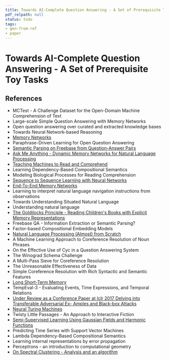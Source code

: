 ```yaml
---
title: Towards AI-Complete Question Answering - A Set of Prerequisite Toy Tasks
pdf_relpath: null
status: todo
tags:
- gen-from-ref
- paper
---
```


# Towards AI-Complete Question Answering - A Set of Prerequisite Toy Tasks

## References

- MCTest - A Challenge Dataset for the Open-Domain Machine Comprehension of Text
- Large-scale Simple Question Answering with Memory Networks
- Open question answering over curated and extracted knowledge bases
- Towards Neural Network-based Reasoning
- [Memory Networks](./memory-networks.md)
- Paraphrase-Driven Learning for Open Question Answering
- [Semantic Parsing on Freebase from Question-Answer Pairs](./semantic-parsing-on-freebase-from-question-answer-pairs.md)
- [Ask Me Anything - Dynamic Memory Networks for Natural Language Processing](./ask-me-anything-dynamic-memory-networks-for-natural-language-processing.md)
- [Teaching Machines to Read and Comprehend](./teaching-machines-to-read-and-comprehend.md)
- Learning Dependency-Based Compositional Semantics
- Modeling Biological Processes for Reading Comprehension
- [Sequence to Sequence Learning with Neural Networks](./sequence-to-sequence-learning-with-neural-networks.md)
- [End-To-End Memory Networks](./end-to-end-memory-networks.md)
- Learning to interpret natural language navigation instructions from observations
- Towards Understanding Situated Natural Language
- Understanding natural language
- [The Goldilocks Principle - Reading Children's Books with Explicit Memory Representations](./the-goldilocks-principle-reading-children-s-books-with-explicit-memory-representations.md)
- Freebase QA - Information Extraction or Semantic Parsing?
- Factor-based Compositional Embedding Models
- [Natural Language Processing (Almost) from Scratch](./natural-language-processing-almost-from-scratch.md)
- A Machine Learning Approach to Coreference Resolution of Noun Phrases
- On the Effective Use of Cyc in a Question Answering System
- The Winograd Schema Challenge
- A Multi-Pass Sieve for Coreference Resolution
- The Unreasonable Effectiveness of Data
- Simple Coreference Resolution with Rich Syntactic and Semantic Features
- [Long Short-Term Memory](./long-short-term-memory.md)
- TempEval-3 - Evaluating Events, Time Expressions, and Temporal Relations
- [Under Review as a Conference Paper at Iclr 2017 Delving into Transferable Adversarial Ex- Amples and Black-box Attacks](./under-review-as-a-conference-paper-at-iclr-2017-delving-into-transferable-adversarial-ex-amples-and-black-box-attacks.md)
- [Neural Turing Machines](./neural-turing-machines.md)
- Twisty Little Passages - An Approach to Interactive Fiction
- [Semi-Supervised Learning Using Gaussian Fields and Harmonic Functions](./semi-supervised-learning-using-gaussian-fields-and-harmonic-functions.md)
- Predicting Time Series with Support Vector Machines
- Lambda Dependency-Based Compositional Semantics
- Learning internal representations by error propagation
- Perceptrons - an introduction to computational geometry
- [On Spectral Clustering - Analysis and an algorithm](./on-spectral-clustering-analysis-and-an-algorithm.md)
